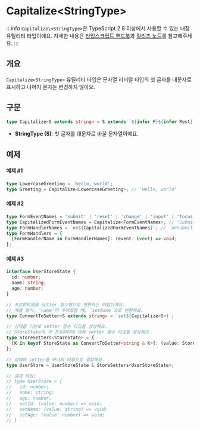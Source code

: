 # Capitalize\<StringType>

:::info
`Capitalize\<StringType>`은 TypeScript 2.8 이상에서 사용할 수 있는 내장 유틸리티 타입이에요. 자세한 내용은 [타입스크립트 핸드북](https://www.typescriptlang.org/docs/handbook/2/template-literal-types.html#uppercasestringtype)과 [릴리즈 노트](https://devblogs.microsoft.com/typescript/announcing-typescript-4-1/)를 참고해주세요.
:::

## 개요

`Capitalize<StringType>` 유틸리티 타입은 문자열 리터럴 타입의 첫 글자를 대문자로 표시하고 나머지 문자는 변경하지 않아요.

## 구문

```ts
type Capitalize<S extends string> = S extends `${infer F}${infer Rest}` ? `${UpperCase<F>}${Rest}` : S;
```

- **StringType (S)**: 첫 글자를 대문자로 바꿀 문자열이에요.

## 예제

#### 예제 #1

```ts
type LowercaseGreeting = 'hello, world';
type Greeting = Capitalize<LowercaseGreeting>; // 'Hello, world'
```

#### 예제 #2

```ts
type FormEventNames = 'submit' | 'reset' | 'change' | 'input' | 'focus' | 'blur' | 'invalid';
type CapitalizedFormEventNames = Capitalize<FormEventNames>; // 'Submit' | 'Reset' | 'Change' | 'Input' | 'Focus' | 'Blur' | 'Invalid'
type FormHandlerNames = `on${CapitalizedFormEventNames}`; // 'onSubmit' | 'onReset' | 'onChange' | 'onInput' | 'onFocus' | 'onBlur' | 'onInvalid'
type FormHandlers = {
  [FormHandlerName in FormHandlerNames]: (event: Event) => void;
};
```

#### 예제 #3

```ts
interface UserStoreState {
  id: number;
  name: string;
  age: number;
}

// 프로퍼티명을 setter 함수명으로 변환하는 타입이에요.
// 예를 들어, 'name'이 주어졌을 때, `setName`으로 변환해요.
type ConvertToSetter<S extends string> = `set${Capitalize<S>}`;

// 상태를 기반로 setter 함수 타입을 생성해요.
// StoreState의 각 프로퍼티에 대해 setter 함수 타입을 생성해요.
type StoreSetters<StoreState> = {
  [K in keyof StoreState as ConvertToSetter<string & K>]: (value: StoreState[K]) => void;
};

// 상태와 setter를 하나의 타입으로 결합해요.
type UserStore = UserStoreState & StoreSetters<UserStoreState>;

// 결과 타입:
// type UserStore = {
//   id: number;
//   name: string;
//   age: number;
//   setId: (value: number) => void;
//   setName: (value: string) => void;
//   setAge: (value: number) => void;
// }
```
